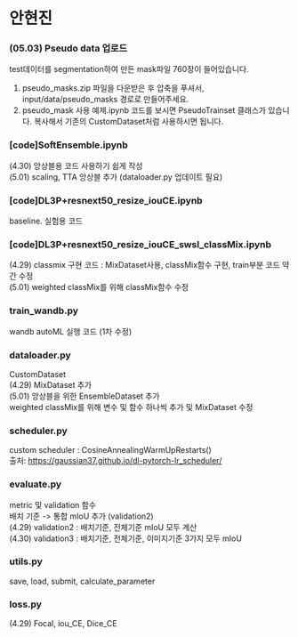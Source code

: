 # 안현진

### (05.03) Pseudo data 업로드
test데이터를 segmentation하여 만든 mask파일 760장이 들어있습니다.<br>
1. pseudo_masks.zip 파일을 다운받은 후 압축을 푸셔서, input/data/pseudo_masks 경로로 만들어주세요.<br>
2. pseudo_mask 사용 예제.ipynb 코드를 보시면 PseudoTrainset 클래스가 있습니다. 복사해서 기존의 CustomDataset처럼 사용하시면 됩니다.



### [code]SoftEnsemble.ipynb
(4.30) 앙상블용 코드 사용하기 쉽게 작성<br>
(5.01) scaling, TTA 앙상블 추가 (dataloader.py 업데이트 필요)

### [code]DL3P+resnext50_resize_iouCE.ipynb
baseline. 실험용 코드

### [code]DL3P+resnext50_resize_iouCE_swsl_classMix.ipynb
(4.29) classmix 구현 코드 : MixDataset사용, classMix함수 구현, train부분 코드 약간 수정 <br>
(5.01) weighted classMix를 위해 classMix함수 수정

### train_wandb.py
wandb autoML 실행 코드 (1차 수정)

### dataloader.py
CustomDataset <br>
(4.29) MixDataset 추가<br>
(5.01) 앙상블을 위한 EnsembleDataset 추가<br>
       weighted classMix를 위해 변수 및 함수 하나씩 추가 및 MixDataset 수정

### scheduler.py
custom scheduler : CosineAnnealingWarmUpRestarts() <br>
출처: https://gaussian37.github.io/dl-pytorch-lr_scheduler/

### evaluate.py
metric 및 validation 함수 <br>
배치 기준 -> 통합 mIoU 추가 (validation2) <br>
(4.29) validation2 : 배치기준, 전체기준 mIoU 모두 계산<br>
(4.30) validation3 : 배치기준, 전체기준, 이미지기준 3가지 모두 mIoU 

### utils.py
save, load, submit, calculate_parameter

### loss.py
(4.29) Focal, iou_CE, Dice_CE
